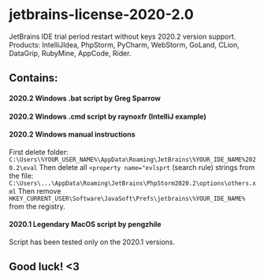 # jetbrains-license-2020-2.0
JetBrains IDE trial period restart without keys 2020.2 version support. Products: IntelliJIdea, PhpStorm, PyCharm, WebStorm, GoLand, CLion, DataGrip, RubyMine, AppCode, Rider.

## Contains:
#### 2020.2 Windows .bat script by Greg Sparrow

#### 2020.2 Windows .cmd script by raynoxfr (IntelliJ example)

#### 2020.2 Windows manual instructions
First delete folder:
```C:\Users\%YOUR_USER_NAME%\AppData\Roaming\JetBrains\%YOUR_IDE_NAME%2020.2\eval```
Then delete all `<property name="evlsprt` (search rule) strings from the file:
```C:\Users\...\AppData\Roaming\JetBrains\PhpStorm2020.2\options\others.xml```
Then remove `HKEY_CURRENT_USER\Software\JavaSoft\Prefs\jetbrains\%YOUR_IDE_NAME%` from the registry.

#### 2020.1 Legendary MacOS script by pengzhile
Script has been tested only on the 2020.1 versions.

## Good luck! <3
